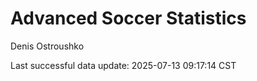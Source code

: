 # Advanced Soccer Statistics
Denis Ostroushko

<!-- gfm -->

Last successful data update: 2025-07-13 09:17:14 CST
